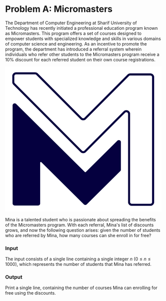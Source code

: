 # Problem A: Micromasters

The Department of Computer Engineering at Sharif University of Technology has recently initiated a professional education program known as Micromasters. This program offers a set of courses designed to empower students with specialized knowledge and skills in various domains of computer science and engineering. As an incentive to promote the program, the department has introduced a referral system wherein individuals who refer other students to the Micromasters program receive a $10 \%$ discount for each referred student on their own course registrations.

![Image](../../img/2023/a.png)

Mina is a talented student who is passionate about spreading the benefits of the Micromasters program. With each referral, Mina's list of discounts grows, and now the following question arises: given the number of students who are referred by Mina, how many courses can she enroll in for free?

### Input

The input consists of a single line containing a single integer $n$ ($0 \le n \le 1000$), which represents the number of students that Mina has referred.

### Output

Print a single line, containing the number of courses Mina can enrolling for free using the discounts.
